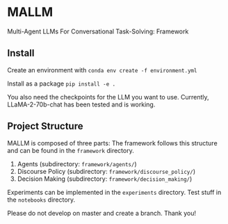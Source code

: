 # MALLM
Multi-Agent LLMs For Conversational Task-Solving: Framework

## Install
Create an environment with
`conda env create -f environment.yml`

Install as a package
`pip install -e .`

You also need the checkpoints for the LLM you want to use. Currently, LLaMA-2-70b-chat has been tested and is working.

## Project Structure
MALLM is composed of three parts: 
The framework follows this structure and can be found in the `framework` directory.

1) Agents (subdirectory: `framework/agents/`)
2) Discourse Policy (subdirectory: `framework/discourse_policy/`)
3) Decision Making (subdirectory: `framework/decision_making/`)

Experiments can be implemented in the `experiments` directory. Test stuff in the `notebooks` directory.

Please do not develop on master and create a branch. Thank you!
